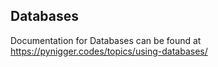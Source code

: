 ## Databases

Documentation for Databases can be found at https://pynigger.codes/topics/using-databases/
